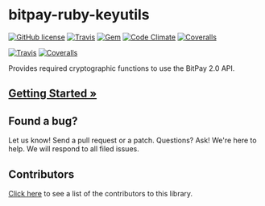 # bitpay-ruby-keyutils

[![GitHub license](https://img.shields.io/badge/license-MIT-blue.svg?style=flat-square)](https://raw.githubusercontent.com/bitpay/bitpay-ruby-keyutils/master/LICENSE)
[![Travis](https://img.shields.io/travis/bitpay/bitpay-ruby-keyutils.svg?style=flat-square)](https://travis-ci.org/bitpay/bitpay-ruby-keyutils)
[![Gem](https://img.shields.io/gem/v/bitpay-key-utils.svg?style=flat-square)](https://rubygems.org/gems/bitpay-key-utils)
[![Code Climate](https://img.shields.io/codeclimate/github/bitpay/bitpay-ruby-keyutils.svg?style=flat-square)](https://codeclimate.com/github/bitpay/bitpay-ruby-keyutils)
[![Coveralls](https://img.shields.io/coveralls/bitpay/bitpay-ruby-keyutils.svg?style=flat-square)](https://coveralls.io/r/bitpay/bitpay-ruby-keyutils)

[![Travis](https://img.shields.io/travis/philosodad/bitpay-ruby-keyutils.svg?style=flat-square)](https://travis-ci.org/philosodad/bitpay-ruby-keyutils)
[![Coveralls](https://img.shields.io/coveralls/philosodad/bitpay-ruby-keyutils.svg?style=flat-square)](https://coveralls.io/r/philosodad/bitpay-ruby-keyutils)

Provides required cryptographic functions to use the BitPay 2.0 API.

## [Getting Started &raquo;](http://dev.bitpay.com/guides/ruby-key-utils.html)

## Found a bug?
Let us know! Send a pull request or a patch. Questions? Ask! We're here to help. We will respond to all filed issues.

## Contributors
[Click here](https://github.com/bitpay/bitpay-ruby-keyutils/graphs/contributors) to see a list of the contributors to this library.
